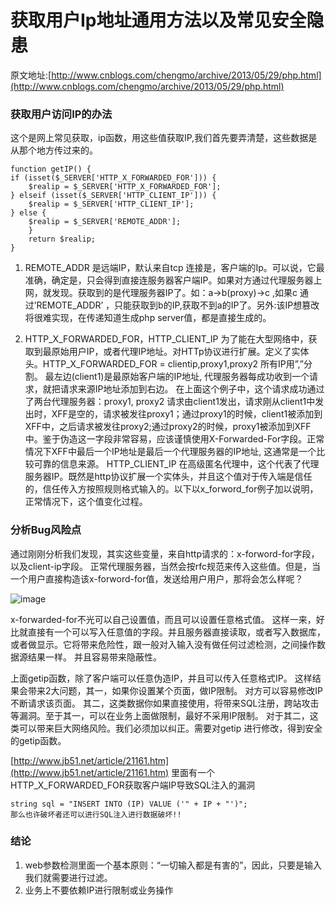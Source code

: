 # 获取用户Ip地址通用方法以及常见安全隐患

原文地址:[http://www.cnblogs.com/chengmo/archive/2013/05/29/php.html](http://www.cnblogs.com/chengmo/archive/2013/05/29/php.html)

### 获取用户访问IP的办法
这个是网上常见获取，ip函数，用这些值获取IP,我们首先要弄清楚，这些数据是从那个地方传过来的。
	
	
	function getIP() { 
	if (isset($_SERVER['HTTP_X_FORWARDED_FOR'])) { 
		$realip = $_SERVER['HTTP_X_FORWARDED_FOR']; 
	} elseif (isset($_SERVER['HTTP_CLIENT_IP'])) { 
		$realip = $_SERVER['HTTP_CLIENT_IP']; 
	} else { 
		$realip = $_SERVER['REMOTE_ADDR']; 
		} 
		return $realip; 
	}
	
1. REMOTE_ADDR  是远端IP，默认来自tcp 连接是，客户端的Ip。可以说，它最准确，确定是，只会得到直接连服务器客户端IP。如果对方通过代理服务器上网，就发现。获取到的是代理服务器IP了。如：a->b(proxy)->c  ,如果c 通过’REMOTE_ADDR’ ，只能获取到b的IP,获取不到a的IP了。另外:该IP想篡改将很难实现，在传递知道生成php server值，都是直接生成的。

2. HTTP_X_FORWARDED_FOR，HTTP_CLIENT_IP 为了能在大型网络中，获取到最原始用户IP，或者代理IP地址。对HTTp协议进行扩展。定义了实体头。HTTP_X_FORWARDED_FOR = clientip,proxy1,proxy2  所有IP用”,”分割。 最左边(client1)是最原始客户端的IP地址, 代理服务器每成功收到一个请求，就把请求来源IP地址添加到右边。 在上面这个例子中，这个请求成功通过了两台代理服务器：proxy1, proxy2 请求由client1发出，请求刚从client1中发出时，XFF是空的，请求被发往proxy1；通过proxy1的时候，client1被添加到XFF中，之后请求被发往proxy2;通过proxy2的时候，proxy1被添加到XFF中。鉴于伪造这一字段非常容易，应该谨慎使用X-Forwarded-For字段。正常情况下XFF中最后一个IP地址是最后一个代理服务器的IP地址, 这通常是一个比较可靠的信息来源。 HTTP_CLIENT_IP 在高级匿名代理中，这个代表了代理服务器IP。既然是http协议扩展一个实体头，并且这个值对于传入端是信任的，信任传入方按照规则格式输入的。以下以x_forword_for例子加以说明，正常情况下，这个值变化过程。



### 分析Bug风险点

通过刚刚分析我们发现，其实这些变量，来自http请求的：x-forword-for字段，以及client-ip字段。 正常代理服务器，当然会按rfc规范来传入这些值。但是，当一个用户直接构造该x-forword-for值，发送给用户用户，那将会怎么样呢？

![image](http://blogimages.oss-cn-hangzhou.aliyuncs.com/http_x_forward_inject.png)



x-forwarded-for不光可以自己设置值，而且可以设置任意格式值。 这样一来，好比就直接有一个可以写入任意值的字段。并且服务器直接读取，或者写入数据库，或者做显示。它将带来危险性，跟一般对入输入没有做任何过滤检测，之间操作数据源结果一样。 并且容易带来隐蔽性。



上面getip函数，除了客户端可以任意伪造IP，并且可以传入任意格式IP。 这样结果会带来2大问题，其一，如果你设置某个页面，做IP限制。 对方可以容易修改IP不断请求该页面。 其二，这类数据你如果直接使用，将带来SQL注册，跨站攻击等漏洞。至于其一，可以在业务上面做限制，最好不采用IP限制。 对于其二，这类可以带来巨大网络风险。我们必须加以纠正。需要对getip 进行修改，得到安全的getip函数。

[http://www.jb51.net/article/21161.htm](http://www.jb51.net/article/21161.htm)  里面有一个 HTTP_X_FORWARDED_FOR获取客户端IP导致SQL注入的漏洞

	string sql = "INSERT INTO (IP) VALUE ('" + IP + "')"; 
	那么也许破坏者还可以进行SQL注入进行数据破坏!! 


### 结论
1. web参数检测里面一个基本原则：“一切输入都是有害的”，因此，只要是输入我们就需要进行过滤。
2. 业务上不要依赖IP进行限制或业务操作
